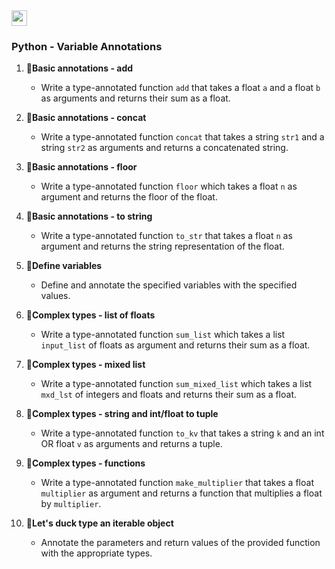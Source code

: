 <img src="https://github.com/chloe0524/holbertonschool-web_back_end/assets/127857895/ade7cc9a-81b1-4daf-bba3-58a159fc41c0" width="25" height="25">


### Python - Variable Annotations

1. :round_pushpin:**Basic annotations - add**
   - Write a type-annotated function `add` that takes a float `a` and a float `b` as arguments and returns their sum as a float.

2. :round_pushpin:**Basic annotations - concat**
   - Write a type-annotated function `concat` that takes a string `str1` and a string `str2` as arguments and returns a concatenated string.

3. :round_pushpin:**Basic annotations - floor**
   - Write a type-annotated function `floor` which takes a float `n` as argument and returns the floor of the float.

4. :round_pushpin:**Basic annotations - to string**
   - Write a type-annotated function `to_str` that takes a float `n` as argument and returns the string representation of the float.

5. :round_pushpin:**Define variables**
   - Define and annotate the specified variables with the specified values.

6. :round_pushpin:**Complex types - list of floats**
   - Write a type-annotated function `sum_list` which takes a list `input_list` of floats as argument and returns their sum as a float.

7. :round_pushpin:**Complex types - mixed list**
   - Write a type-annotated function `sum_mixed_list` which takes a list `mxd_lst` of integers and floats and returns their sum as a float.

8. :round_pushpin:**Complex types - string and int/float to tuple**
   - Write a type-annotated function `to_kv` that takes a string `k` and an int OR float `v` as arguments and returns a tuple.

9. :round_pushpin:**Complex types - functions**
   - Write a type-annotated function `make_multiplier` that takes a float `multiplier` as argument and returns a function that multiplies a float by `multiplier`.

10. :round_pushpin:**Let's duck type an iterable object**
    - Annotate the parameters and return values of the provided function with the appropriate types.
